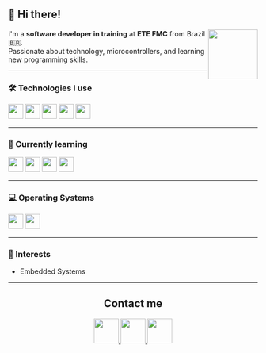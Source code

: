 ## 👋 Hi there!
<img src="https://github.com/user-attachments/assets/37cfffbd-c9ca-499c-ae25-9355d7ebf311" height="100px" align="right"/>

I'm a **software developer in training** at **ETE FMC** from Brazil 🇧🇷.  
Passionate about technology, microcontrollers, and learning new programming skills.

---

### 🛠️ Technologies I use  
<img src="https://cdn.jsdelivr.net/gh/devicons/devicon@latest/icons/c/c-original.svg" height="30px"/> <img src="https://cdn.jsdelivr.net/gh/devicons/devicon@latest/icons/cplusplus/cplusplus-original.svg" height="30px"/> <img src="https://cdn.jsdelivr.net/gh/devicons/devicon@latest/icons/csharp/csharp-original.svg" height="30px"/> <img src="https://cdn.jsdelivr.net/gh/devicons/devicon@latest/icons/arduino/arduino-original.svg" height="30px"/> <img src="https://github.com/user-attachments/assets/870c3490-8389-42f0-990e-537f65af8d8f" height="30px"/>

---

### 🌱 Currently learning  
<img src="https://cdn.jsdelivr.net/gh/devicons/devicon@latest/icons/python/python-original.svg" height="30px"/> <img src="https://cdn.jsdelivr.net/gh/devicons/devicon@latest/icons/javascript/javascript-original.svg" height="30px"/> <img src="https://cdn.jsdelivr.net/gh/devicons/devicon@latest/icons/html5/html5-original.svg" height="30px"/> <img src="https://cdn.jsdelivr.net/gh/devicons/devicon@latest/icons/css3/css3-original.svg" height="30px"/>

---

### 💻 Operating Systems  
<img src="https://cdn.jsdelivr.net/gh/devicons/devicon@latest/icons/windows11/windows11-original-wordmark.svg" height="30px"/> <img src="https://cdn.jsdelivr.net/gh/devicons/devicon@latest/icons/archlinux/archlinux-original.svg" height="30px"/>

---

### 🧠 Interests
- Embedded Systems

---

<h2 align = "center">Contact me</h2>
<p align="center">
  <a href="https://www.linkedin.com/in/MachadoDias" target="_blank">
    <img src="https://cdn.jsdelivr.net/gh/devicons/devicon@latest/icons/linkedin/linkedin-original.svg" height="50px"/>
  </a>
  <a href="https://github.com/MachadoDias" target="_blank">
    <img src="https://github.com/user-attachments/assets/c9b02abe-9a5c-4fb0-90c1-e9ef0e3018b5" height="50px"/>
  </a>
  <a href="https://www.instagram.com/_gabrielmachadodias/" target="_blank">
    <img src="https://github.com/user-attachments/assets/e6bfc7c7-542f-4ae8-ac4f-d0f88d9bfc03" height="50px"/>
  </a>
</p>

